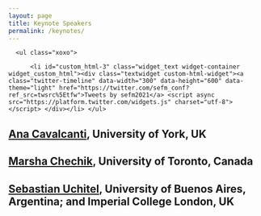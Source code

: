 ```yaml
---
layout: page
title: Keynote Speakers
permalink: /keynotes/
---
```

<div id="secondary" class="widget-area sidey" role="complementary">

      <ul class="xoxo">

          <li id="custom_html-3" class="widget_text widget-container widget_custom_html"><div class="textwidget custom-html-widget"><a class="twitter-timeline" data-width="300" data-height="600" data-theme="light" href="https://twitter.com/sefm_conf?ref_src=twsrc%5Etfw">Tweets by sefm2021</a> <script async src="https://platform.twitter.com/widgets.js" charset="utf-8"></script> </div></li>	</ul>
</div>
<h2><a href="https://www-users.cs.york.ac.uk/~alcc/">Ana Cavalcanti</a>, University of York, UK</h2>

<h2><a href="http://www.cs.toronto.edu/~chechik/">Marsha Chechik</a>, University of Toronto, Canada</h2>

<h2><a href="https://lafhis.dc.uba.ar/~suchitel">Sebastian Uchitel</a>, University of Buenos Aires, Argentina; and Imperial College London, UK</h2>
